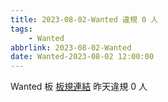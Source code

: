 ```yaml
---
title: 2023-08-02-Wanted 違規 0 人
tags:
    - Wanted
abbrlink: 2023-08-02-Wanted
date: Wanted-2023-08-02 12:00:00
---
```

Wanted 板 [板規連結](https://www.ptt.cc/bbs/Wanted/M.1608829773.A.D3B.html)
昨天違規 0 人
